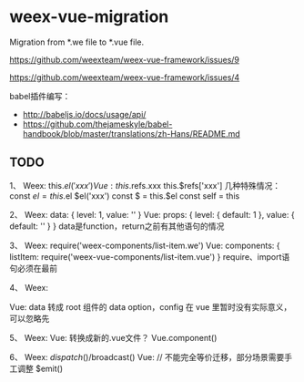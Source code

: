 # weex-vue-migration

Migration from *.we file to *.vue file.

https://github.com/weexteam/weex-vue-framework/issues/9

https://github.com/weexteam/weex-vue-framework/issues/4

babel插件编写：

* http://babeljs.io/docs/usage/api/
* https://github.com/thejameskyle/babel-handbook/blob/master/translations/zh-Hans/README.md

## TODO

1、
Weex:
this.$el('xxx')
Vue:
this.$refs.xxx
this.$refs['xxx']
几种特殊情况：
const $el = this.$el
$el('xxx')
const $ = this.$el
const self = this

2、
Weex:
data: {
  level: 1,
  value: ''
}
Vue:
props: {
  level: { default: 1 },
  value: { default: '' }
}
data是function，return之前有其他语句的情况

3、
Weex:
<list-item></list-item>
require('weex-components/list-item.we')
Vue:
components: {
  listItem: require('weex-vue-components/list-item.vue')
}
require、import语句必须在最前

4、
Weex:
<script type="data"></script>
<script type="config"></script>
Vue:
data 转成 root 组件的 data option，config 在 vue 里暂时没有实际意义，可以忽略先

5、
Weex:
<element></element>
Vue:
转换成新的.vue文件？
Vue.component()

6、
Weex:
$dispatch()/$broadcast()
Vue: // 不能完全等价迁移，部分场景需要手工调整
$emit()
